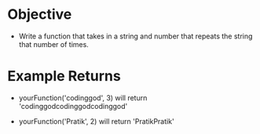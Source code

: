 # Objective 
* Write a function that takes in a string and number that repeats the string that number of times.

# Example Returns
* yourFunction('codinggod', 3) will return 'codinggodcodinggodcodinggod' 

* yourFunction('Pratik', 2) will return 'PratikPratik' 
